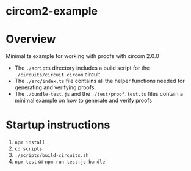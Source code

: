 # circom2-example

# Overview

Minimal ts example for working with proofs with circom 2.0.0

- The `./scripts` directory includes a build script for the `./circuits/circuit.circom` circuit.
- The `./src/index.ts` file contains all the helper functions needed for generating and verifying proofs.
- The `./bundle-test.js` and the `./test/proof.test.ts` files contain a minimal example on how to generate and verify proofs

# Startup instructions

1. `npm install`
2. `cd scripts`
3. `./scripts/build-circuits.sh`
4. `npm test` or `npm run test:js-bundle`